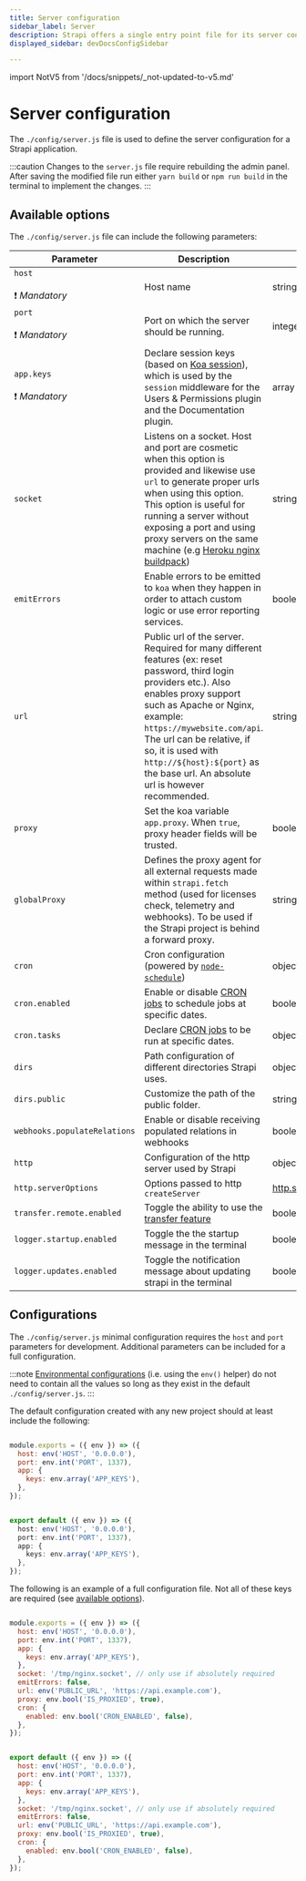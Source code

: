 ```yaml
---
title: Server configuration
sidebar_label: Server
description: Strapi offers a single entry point file for its server configuration.
displayed_sidebar: devDocsConfigSidebar

---
```


import NotV5 from '/docs/snippets/_not-updated-to-v5.md'

# Server configuration

<NotV5 />

The `./config/server.js` file is used to define the server configuration for a Strapi application.

:::caution
Changes to the `server.js` file require rebuilding the admin panel. After saving the modified file run either `yarn build` or `npm run build` in the terminal to implement the changes.
:::

## Available options

The `./config/server.js` file can include the following parameters:

<!-- TODO: add admin jwt config option -->
<!-- TODO: sort options alphabetically in the table below  -->

| Parameter                          | Description                                                                                                                                                                                                                                                                                                                                                                 | Type              | Default             |
|------------------------------------|-----------------------------------------------------------------------------------------------------------------------------------------------------------------------------------------------------------------------------------------------------------------------------------------------------------------------------------------------------------------------------|-------------------|---------------------|
| `host`<br/><br/>❗️ _Mandatory_     | Host name                                                                                                                                                                                                                                                                                                                                                                   | string            | `localhost`         |
| `port`<br/><br/>❗️ _Mandatory_     | Port on which the server should be running.                                                                                                                                                                                                                                                                                                                                 | integer           | `1337`              |
| `app.keys`<br/><br/>❗️ _Mandatory_ | Declare session keys (based on [Koa session](https://github.com/koajs/session/blob/master/Readme.md)), which is used by the `session` middleware for the Users & Permissions plugin and the Documentation plugin.                                                                                                                                                           | array of strings            | `undefined`         |
| `socket`                           | Listens on a socket. Host and port are cosmetic when this option is provided and likewise use `url` to generate proper urls when using this option. This option is useful for running a server without exposing a port and using proxy servers on the same machine (e.g [Heroku nginx buildpack](https://github.com/heroku/heroku-buildpack-nginx#requirements-proxy-mode)) | string \| integer | `/tmp/nginx.socket` |
| `emitErrors`                       | Enable errors to be emitted to `koa` when they happen in order to attach custom logic or use error reporting services.                                                                                                                                                                                                                                                      | boolean           | `false`             |
| `url`                              | Public url of the server. Required for many different features (ex: reset password, third login providers etc.). Also enables proxy support such as Apache or Nginx, example: `https://mywebsite.com/api`. The url can be relative, if so, it is used with `http://${host}:${port}` as the base url. An absolute url is however recommended.                                | string            | `''`                |
| `proxy`                            | Set the koa variable `app.proxy`. When `true`, proxy header fields will be trusted.                                                                                                                                                                                                                                                                                         | boolean           | `false`             |
| `globalProxy`                      | Defines the proxy agent for all external requests made within `strapi.fetch` method (used for licenses check, telemetry and webhooks). To be used if the Strapi project is behind a forward proxy.                                                                                                                                                                          | string            |                     |
| `cron`                             | Cron configuration (powered by [`node-schedule`](https://github.com/node-schedule/node-schedule))                                                                                                                                                                                                                                                                           | object            |                     |
| `cron.enabled`                     | Enable or disable [CRON jobs](/dev-docs/configurations/cron.md) to schedule jobs at specific dates.                                                                                                                                                                                                                                                                         | boolean           | `false`             |
| `cron.tasks`                       | Declare [CRON jobs](/dev-docs/configurations/cron.md) to be run at specific dates.                                                                                                                                                                                                                                                                                          | object            |                     |
| `dirs`                             | Path configuration of different directories Strapi uses.                                                                                                                                                                                                                                                                                                                    | object            |                     |
| `dirs.public`                      | Customize the path of the public folder.                                                                                                                                                                                                                                                                                                                                    | string            | `./public`          |
| `webhooks.populateRelations`       | Enable or disable receiving populated relations in webhooks              | boolean           | `true`              |
| `http`                             | Configuration of the http server used by Strapi                                                                                                                                                                                                                                                                                                                   | object            |                     |
| `http.serverOptions`               | Options passed to http `createServer`                            | [http.serverOptions](https://nodejs.org/api/http.html#httpcreateserveroptions-requestlistener)            | {}          |
| `transfer.remote.enabled`             | Toggle the ability to use the [transfer feature](/dev-docs/data-management#transfer-data-using-the-cli-tool)  | boolean | `true` |
| `logger.startup.enabled`              | Toggle the the startup message in the terminal | boolean | `true` |
| `logger.updates.enabled`              | Toggle the notification message about updating strapi in the terminal   | boolean | `true` |


## Configurations

The `./config/server.js` minimal configuration requires the `host` and `port` parameters for development. Additional parameters can be included for a full configuration.

:::note
[Environmental configurations](/dev-docs/configurations/environment.md) (i.e. using the `env()` helper) do not need to contain all the values so long as they exist in the default `./config/server.js`.
:::

The default configuration created with any new project should at least include the following:
<Tabs>
<TabItem value="minimal configuration" label="Minimal configuration">

<Tabs groupId="js-ts">
<TabItem value="javascript" label="JavaScript">

```js title="./config/server.js"

module.exports = ({ env }) => ({
  host: env('HOST', '0.0.0.0'),
  port: env.int('PORT', 1337),
  app: {
    keys: env.array('APP_KEYS'),
  },
});
```

</TabItem>

<TabItem value="typescript" label="TypeScript">

```ts title="./config/server.ts"

export default ({ env }) => ({
  host: env('HOST', '0.0.0.0'),
  port: env.int('PORT', 1337),
  app: {
    keys: env.array('APP_KEYS'),
  },
});
```

</TabItem>
</Tabs>

</TabItem>

 <TabItem value="Full configuration" label="Full configuration">

The following is an example of a full configuration file. Not all of these keys are required (see [available options](#available-options)).

<Tabs groupId="js-ts">
<TabItem value="javascript" label="JavaScript">

```js title="./config/server.js"

module.exports = ({ env }) => ({
  host: env('HOST', '0.0.0.0'),
  port: env.int('PORT', 1337),
  app: {
    keys: env.array('APP_KEYS'),
  },
  socket: '/tmp/nginx.socket', // only use if absolutely required
  emitErrors: false,
  url: env('PUBLIC_URL', 'https://api.example.com'),
  proxy: env.bool('IS_PROXIED', true),
  cron: {
    enabled: env.bool('CRON_ENABLED', false),
  },
});
```

</TabItem>

<TabItem value="typescript" label="TypeScript">

```js title="./config/server.ts"

export default ({ env }) => ({
  host: env('HOST', '0.0.0.0'),
  port: env.int('PORT', 1337),
  app: {
    keys: env.array('APP_KEYS'),
  },
  socket: '/tmp/nginx.socket', // only use if absolutely required
  emitErrors: false,
  url: env('PUBLIC_URL', 'https://api.example.com'),
  proxy: env.bool('IS_PROXIED', true),
  cron: {
    enabled: env.bool('CRON_ENABLED', false),
  },
});
```

</TabItem>
</Tabs>

</TabItem>
</Tabs>

